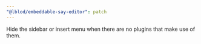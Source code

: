 ```yaml
---
"@lblod/embeddable-say-editor": patch
---
```


Hide the sidebar or insert menu when there are no plugins that make use of them.
